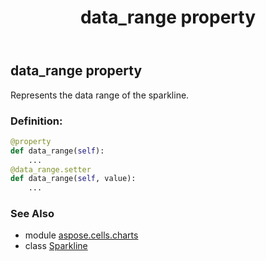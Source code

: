 ﻿---
title: data_range property
second_title: Aspose.Cells for Python via .NET API References
description: 
type: docs
weight: 50
url: /aspose.cells.charts/sparkline/data_range/
is_root: false
---

## data_range property


Represents the data range of the sparkline.
### Definition:
```python
@property
def data_range(self):
    ...
@data_range.setter
def data_range(self, value):
    ...
```

### See Also
* module [aspose.cells.charts](../../)
* class [Sparkline](/cells/python-net/aspose.cells.charts/sparkline)

